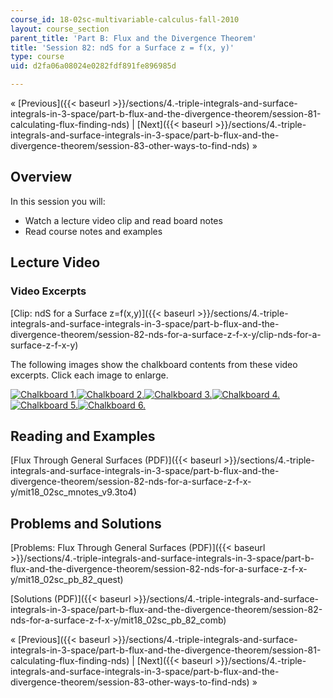```yaml
---
course_id: 18-02sc-multivariable-calculus-fall-2010
layout: course_section
parent_title: 'Part B: Flux and the Divergence Theorem'
title: 'Session 82: ndS for a Surface z = f(x, y)'
type: course
uid: d2fa06a08024e0282fdf891fe896985d

---
```


« [Previous]({{< baseurl >}}/sections/4.-triple-integrals-and-surface-integrals-in-3-space/part-b-flux-and-the-divergence-theorem/session-81-calculating-flux-finding-nds) | [Next]({{< baseurl >}}/sections/4.-triple-integrals-and-surface-integrals-in-3-space/part-b-flux-and-the-divergence-theorem/session-83-other-ways-to-find-nds) »

Overview
--------

In this session you will:

*   Watch a lecture video clip and read board notes
*   Read course notes and examples

Lecture Video
-------------

### Video Excerpts

[Clip: ndS for a Surface z=f(x,y)]({{< baseurl >}}/sections/4.-triple-integrals-and-surface-integrals-in-3-space/part-b-flux-and-the-divergence-theorem/session-82-nds-for-a-surface-z-f-x-y/clip-nds-for-a-surface-z-f-x-y)

The following images show the chalkboard contents from these video excerpts. Click each image to enlarge.

[![Chalkboard 1.](/coursemedia/18-02sc-multivariable-calculus-fall-2010/fd35c55b3d54f089562e378e1161d530_MIT18_02SC_L28Brds_1a.png)](/coursemedia/18-02sc-multivariable-calculus-fall-2010/bc4069c06cb0b8db549d2e0c5a254b08_MIT18_02SC_L28Brds_1.png "Open in a new window.")[![Chalkboard 2.](/coursemedia/18-02sc-multivariable-calculus-fall-2010/850326575e2ec15048d7bc2470d49592_MIT18_02SC_L28Brds_2a.png)](/coursemedia/18-02sc-multivariable-calculus-fall-2010/7c219768dd94b494a6f24c75a6eab6e0_MIT18_02SC_L28Brds_2.png "Open in a new window.")[![Chalkboard 3.](/coursemedia/18-02sc-multivariable-calculus-fall-2010/c4cf779af236523fcc45238bbe0262d0_MIT18_02SC_L28Brds_3a.png)](/coursemedia/18-02sc-multivariable-calculus-fall-2010/01b39e4579e7a7867602432e7a8b4a62_MIT18_02SC_L28Brds_3.png "Open in a new window.")[![Chalkboard 4.](/coursemedia/18-02sc-multivariable-calculus-fall-2010/45caed1aa96d689d39a81e650be419e9_MIT18_02SC_L28Brds_4a.png)](/coursemedia/18-02sc-multivariable-calculus-fall-2010/095638b40931c9eaea87b55a01ea09ba_MIT18_02SC_L28Brds_4.png "Open in a new window.")  
[![Chalkboard 5.](/coursemedia/18-02sc-multivariable-calculus-fall-2010/8a49bb245babd671ff47df5ab685b11c_MIT18_02SC_L28Brds_5a.png)](/coursemedia/18-02sc-multivariable-calculus-fall-2010/40e47a4dc2fe6ae5c04c9c9b8c4c7448_MIT18_02SC_L28Brds_5.png "Open in a new window.")[![Chalkboard 6.](/coursemedia/18-02sc-multivariable-calculus-fall-2010/c53ef8772a8b1f6261c145fb1c6df643_MIT18_02SC_L28Brds_6a.png)](/coursemedia/18-02sc-multivariable-calculus-fall-2010/b515c1f09e9b778e84a7489dbe45ebe9_MIT18_02SC_L28Brds_6.png "Open in a new window.")

Reading and Examples
--------------------

[Flux Through General Surfaces (PDF)]({{< baseurl >}}/sections/4.-triple-integrals-and-surface-integrals-in-3-space/part-b-flux-and-the-divergence-theorem/session-82-nds-for-a-surface-z-f-x-y/mit18_02sc_mnotes_v9.3to4)

Problems and Solutions
----------------------

[Problems: Flux Through General Surfaces (PDF)]({{< baseurl >}}/sections/4.-triple-integrals-and-surface-integrals-in-3-space/part-b-flux-and-the-divergence-theorem/session-82-nds-for-a-surface-z-f-x-y/mit18_02sc_pb_82_quest)

[Solutions (PDF)]({{< baseurl >}}/sections/4.-triple-integrals-and-surface-integrals-in-3-space/part-b-flux-and-the-divergence-theorem/session-82-nds-for-a-surface-z-f-x-y/mit18_02sc_pb_82_comb)

« [Previous]({{< baseurl >}}/sections/4.-triple-integrals-and-surface-integrals-in-3-space/part-b-flux-and-the-divergence-theorem/session-81-calculating-flux-finding-nds) | [Next]({{< baseurl >}}/sections/4.-triple-integrals-and-surface-integrals-in-3-space/part-b-flux-and-the-divergence-theorem/session-83-other-ways-to-find-nds) »